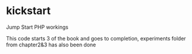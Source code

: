 # kickstart
Jump Start PHP workings

This code starts 3 of the book and goes to completion, experiments folder from chapter2&3 has also been done

